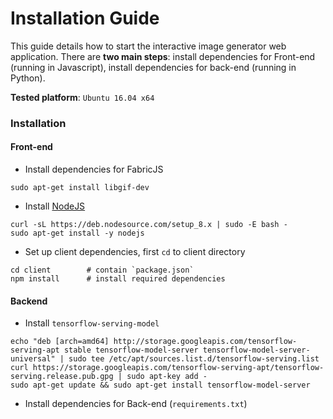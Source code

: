 # Installation Guide
This guide details how to start the interactive image generator web application. There are **two main steps**: install dependencies for Front-end (running in Javascript), install dependencies for back-end (running in Python).

**Tested platform**:  `Ubuntu 16.04 x64`

### Installation
#### Front-end
* Install dependencies for FabricJS
```shell
sudo apt-get install libgif-dev
```

* Install [NodeJS](https://nodejs.org/en/download/package-manager/#debian-and-ubuntu-based-linux-distributions)
```shell
curl -sL https://deb.nodesource.com/setup_8.x | sudo -E bash -
sudo apt-get install -y nodejs
```

* Set up client dependencies, first `cd` to client directory
```
cd client        # contain `package.json`
npm install      # install required dependencies
```

#### Backend

* Install `tensorflow-serving-model`
```shell
echo "deb [arch=amd64] http://storage.googleapis.com/tensorflow-serving-apt stable tensorflow-model-server tensorflow-model-server-universal" | sudo tee /etc/apt/sources.list.d/tensorflow-serving.list
curl https://storage.googleapis.com/tensorflow-serving-apt/tensorflow-serving.release.pub.gpg | sudo apt-key add -
sudo apt-get update && sudo apt-get install tensorflow-model-server
```

* Install dependencies for Back-end (`requirements.txt`)
```shell
```

